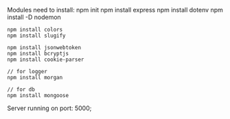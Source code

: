 Modules need to install:
    npm init
    npm install express
    npm install dotenv
    npm install -D nodemon

    npm install colors
    npm install slugify
    
    npm install jsonwebtoken
    npm install bcryptjs
    npm install cookie-parser
    
    // for logger
    npm install morgan

    // for db
    npm install mongoose

    

Server running on port: 5000;